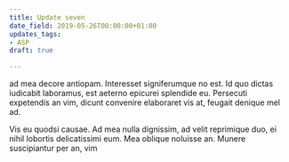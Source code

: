 ```yaml
---
title: Update seven
date_field: 2019-05-26T00:00:00+01:00
updates_tags:
- ASP
draft: true

---
```

ad mea decore antiopam. Interesset signiferumque no est. Id quo dictas iudicabit laboramus, est aeterno epicurei splendide eu. Persecuti expetendis an vim, dicunt convenire elaboraret vis at, feugait denique mel ad.

Vis eu quodsi causae. Ad mea nulla dignissim, ad velit reprimique duo, ei nihil lobortis delicatissimi eum. Mea oblique noluisse an. Munere suscipiantur per an, vim